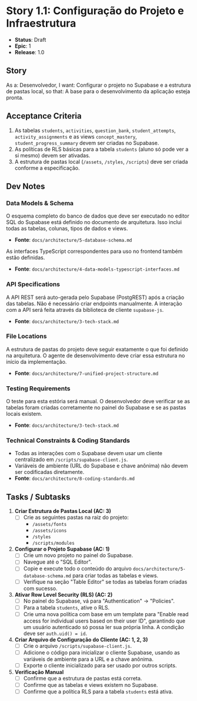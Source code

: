 
# Story 1.1: Configuração do Projeto e Infraestrutura

- **Status**: Draft
- **Epic**: 1
- **Release**: 1.0

## Story
As a: Desenvolvedor,
I want: Configurar o projeto no Supabase e a estrutura de pastas local,
so that: A base para o desenvolvimento da aplicação esteja pronta.

## Acceptance Criteria
1.  As tabelas `students`, `activities`, `question_bank`, `student_attempts`, `activity_assignments` e as views `concept_mastery`, `student_progress_summary` devem ser criadas no Supabase.
2.  As políticas de RLS básicas para a tabela `students` (aluno só pode ver a si mesmo) devem ser ativadas.
3.  A estrutura de pastas local (`/assets`, `/styles`, `/scripts`) deve ser criada conforme a especificação.

## Dev Notes

### Data Models & Schema
O esquema completo do banco de dados que deve ser executado no editor SQL do Supabase está definido no documento de arquitetura. Isso inclui todas as tabelas, colunas, tipos de dados e views.

- **Fonte**: `docs/architecture/5-database-schema.md`

As interfaces TypeScript correspondentes para uso no frontend também estão definidas.

- **Fonte**: `docs/architecture/4-data-models-typescript-interfaces.md`

### API Specifications
A API REST será auto-gerada pelo Supabase (PostgREST) após a criação das tabelas. Não é necessário criar endpoints manualmente. A interação com a API será feita através da biblioteca de cliente `supabase-js`.

- **Fonte**: `docs/architecture/3-tech-stack.md`

### File Locations
A estrutura de pastas do projeto deve seguir exatamente o que foi definido na arquitetura. O agente de desenvolvimento deve criar essa estrutura no início da implementação.

- **Fonte**: `docs/architecture/7-unified-project-structure.md`

### Testing Requirements
O teste para esta estória será manual. O desenvolvedor deve verificar se as tabelas foram criadas corretamente no painel do Supabase e se as pastas locais existem.

- **Fonte**: `docs/architecture/3-tech-stack.md`

### Technical Constraints & Coding Standards
- Todas as interações com o Supabase devem usar um cliente centralizado em `/scripts/supabase-client.js`.
- Variáveis de ambiente (URL do Supabase e chave anônima) não devem ser codificadas diretamente.
- **Fonte**: `docs/architecture/8-coding-standards.md`

## Tasks / Subtasks

1.  **Criar Estrutura de Pastas Local (AC: 3)**
    - [ ] Crie as seguintes pastas na raiz do projeto:
        - `/assets/fonts`
        - `/assets/icons`
        - `/styles`
        - `/scripts/modules`

2.  **Configurar o Projeto Supabase (AC: 1)**
    - [ ] Crie um novo projeto no painel do Supabase.
    - [ ] Navegue até o "SQL Editor".
    - [ ] Copie e execute todo o conteúdo do arquivo `docs/architecture/5-database-schema.md` para criar todas as tabelas e views.
    - [ ] Verifique na seção "Table Editor" se todas as tabelas foram criadas com sucesso.

3.  **Ativar Row Level Security (RLS) (AC: 2)**
    - [ ] No painel do Supabase, vá para "Authentication" -> "Policies".
    - [ ] Para a tabela `students`, ative o RLS.
    - [ ] Crie uma nova política com base em um template para "Enable read access for individual users based on their user ID", garantindo que um usuário autenticado só possa ler sua própria linha. A condição deve ser `auth.uid() = id`.

4.  **Criar Arquivo de Configuração do Cliente (AC: 1, 2, 3)**
    - [ ] Crie o arquivo `/scripts/supabase-client.js`.
    - [ ] Adicione o código para inicializar o cliente Supabase, usando as variáveis de ambiente para a URL e a chave anônima.
    - [ ] Exporte o cliente inicializado para ser usado por outros scripts.

5.  **Verificação Manual**
    - [ ] Confirme que a estrutura de pastas está correta.
    - [ ] Confirme que as tabelas e views existem no Supabase.
    - [ ] Confirme que a política RLS para a tabela `students` está ativa.
